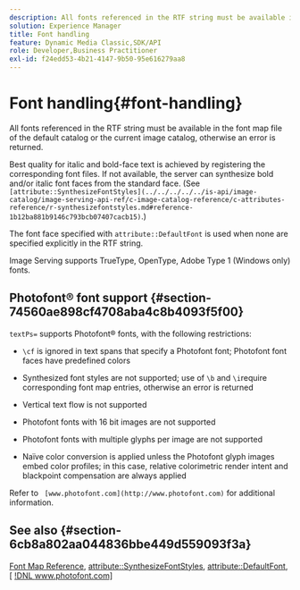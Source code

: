 ```yaml
---
description: All fonts referenced in the RTF string must be available in the font map file of the default catalog or the current image catalog, otherwise an error is returned.
solution: Experience Manager
title: Font handling
feature: Dynamic Media Classic,SDK/API
role: Developer,Business Practitioner
exl-id: f24edd53-4b21-4147-9b50-95e616279aa8
---
```

# Font handling{#font-handling}

All fonts referenced in the RTF string must be available in the font map file of the default catalog or the current image catalog, otherwise an error is returned.

Best quality for italic and bold-face text is achieved by registering the corresponding font files. If not available, the server can synthesize bold and/or italic font faces from the standard face. (See ` [attribute::SynthesizeFontStyles](../../../../../is-api/image-catalog/image-serving-api-ref/c-image-catalog-reference/c-attributes-reference/r-synthesizefontstyles.md#reference-1b12ba881b9146c793bcb07407cacb15)`.)

The font face specified with `attribute::DefaultFont` is used when none are specified explicitly in the RTF string.

Image Serving supports TrueType, OpenType, Adobe Type 1 (Windows only) fonts.

## Photofont® font support {#section-74560ae898cf4708aba4c8b4093f5f00}

`textPs=` supports Photofont® fonts, with the following restrictions:

* `\cf` is ignored in text spans that specify a Photofont font; Photofont font faces have predefined colors 
* Synthesized font styles are not supported; use of `\b` and `\i`require corresponding font map entries, otherwise an error is returned 

* Vertical text flow is not supported 
* Photofont fonts with 16 bit images are not supported 
* Photofont fonts with multiple glyphs per image are not supported 
* Naïve color conversion is applied unless the Photofont glyph images embed color profiles; in this case, relative colorimetric render intent and blackpoint compensation are always applied

Refer to ` [www.photofont.com](http://www.photofont.com)` for additional information.

## See also {#section-6cb8a802aa044836bbe449d559093f3a}

[Font Map Reference](../../../../../is-api/image-catalog/image-serving-api-ref/c-image-catalog-reference/c-font-map-reference/c-font-map-reference.md#concept-f81f319d03c646c5a8ef87b3277dd37d), [attribute::SynthesizeFontStyles](../../../../../is-api/image-catalog/image-serving-api-ref/c-image-catalog-reference/c-attributes-reference/r-synthesizefontstyles.md#reference-1b12ba881b9146c793bcb07407cacb15), [attribute::DefaultFont](../../../../../is-api/image-catalog/image-serving-api-ref/c-image-catalog-reference/c-attributes-reference/r-defaultfont.md#reference-48b763ac254545e89a25c76ff7581107), [ [!DNL www.photofont.com] ](http://www.photofont.com)
